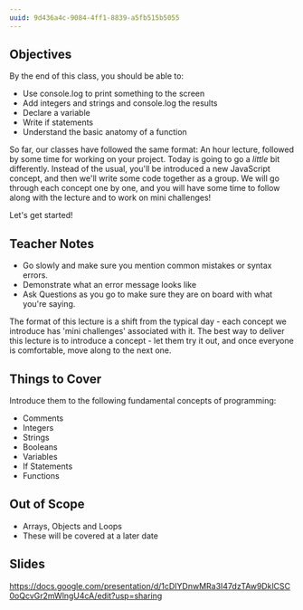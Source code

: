 ```yaml
---
uuid: 9d436a4c-9084-4ff1-8839-a5fb515b5055
---
```


## Objectives

By the end of this class, you should be able to:
- Use console.log to print something to the screen
- Add integers and strings and console.log the results
- Declare a variable
- Write if statements
- Understand the basic anatomy of a function



So far, our classes have followed the same format: An hour lecture, followed by some time for working on your project. Today is going to go a _little_ bit differently. Instead of the usual, you'll be introduced a new JavaScript concept, and then we'll write some code together as a group. We will go through each concept one by one, and you will have some time to follow along with the lecture and to work on mini challenges!

Let's get started!

## Teacher Notes

- Go slowly and make sure you mention common mistakes or syntax errors.
- Demonstrate what an error message looks like
- Ask Questions as you go to make sure they are on board with what you're saying.

The format of this lecture is a shift from the typical day - each concept we introduce has 'mini challenges' associated with it.
The best way to deliver this lecture is to introduce a concept - let them try it out, and once everyone is comfortable, move along to the next one.

## Things to Cover

Introduce them to the following fundamental concepts of programming:

- Comments
- Integers
- Strings
- Booleans
- Variables
- If Statements
- Functions

## Out of Scope

- Arrays, Objects and Loops
- These will be covered at a later date

## Slides

https://docs.google.com/presentation/d/1cDIYDnwMRa3I47dzTAw9DklCSC0oQcvGr2mWlngU4cA/edit?usp=sharing
